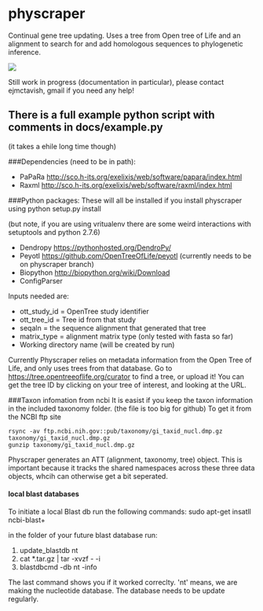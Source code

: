 # physcraper
Continual gene tree updating. 
Uses a tree from Open tree of Life and an alignment to search for and add homologous sequences to phylogenetic inference. 

![](https://cdn.rawgit.com/snacktavish/physcraper/master/docs/physcraper.svg)

Still work in progress (documentation in particular), please contact ejmctavish, gmail if you need any help!
## There is a full example python script with comments in docs/example.py 
(it takes a ehile long time though)

###Dependencies (need to be in path): 
- PaPaRa http://sco.h-its.org/exelixis/web/software/papara/index.html 
- Raxml http://sco.h-its.org/exelixis/web/software/raxml/index.html 

###Python packages: 
These will all be installed if you install physcraper using 
    python setup.py install

(but note, if you are using vritualenv there are some weird interactions with setuptools and python 2.7.6)

- Dendropy https://pythonhosted.org/DendroPy/ 
- Peyotl https://github.com/OpenTreeOfLife/peyotl (currently needs to be on physcraper branch)
- Biopython http://biopython.org/wiki/Download
- ConfigParser 

Inputs needed are:
- ott_study_id =  OpenTree study identifier  
- ott_tree_id  = Tree id from that study  
- seqaln = the sequence alignment that generated that tree  
- matrix_type = alignment matrix type (only tested with fasta so far)
- Working directory name (will be created by run)

Currently Physcraper relies on metadata information from the Open Tree of Life,
and only uses trees from that database.
Go to https://tree.opentreeoflife.org/curator to find a tree, or upload it!
You can get the tree ID by clicking on your tree of interest, and looking at the URL.

###Taxon infomation from ncbi
It is easist if you keep the taxon information in the included taxonomy folder. (the file is too big for github)
To get it from the NCBI ftp site

    rsync -av ftp.ncbi.nih.gov::pub/taxonomy/gi_taxid_nucl.dmp.gz taxonomy/gi_taxid_nucl.dmp.gz  
    gunzip taxonomy/gi_taxid_nucl.dmp.gz




Physcraper generates an ATT (alignment, taxonomy, tree) object.
This is important because it tracks the shared namespaces across these three data objects, whcih can otherwise get a bit seperated.


#### local blast databases
To initiate a local Blast db run the following commands:
sudo apt-get insatll ncbi-blast+

in the folder of your future blast database run:
1. update_blastdb nt
2. cat *.tar.gz | tar -xvzf - -i
3. blastdbcmd -db nt -info

The last command shows you if it worked correclty. 'nt' means, we are making the nucleotide database.
The database needs to be update regularly.





